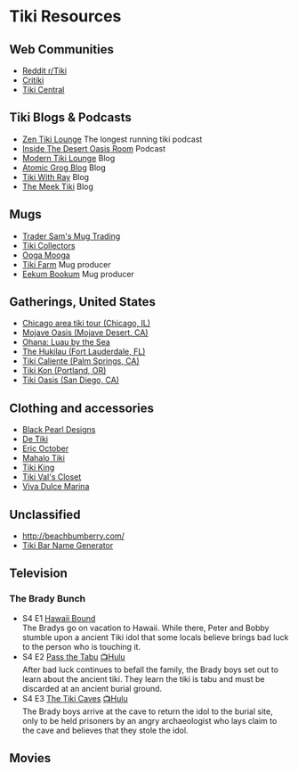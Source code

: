 # Tiki Resources
## Web Communities
* [Reddit r/Tiki](https://www.reddit.com/r/Tiki/)
* [Critiki](https://critiki.com/)
* [Tiki Central](http://www.tikiroom.com/tikicentral/bb/)
## Tiki Blogs & Podcasts
* [Zen Tiki Lounge](https://www.zentikilounge.com/) The longest running tiki podcast
* [Inside The Desert Oasis Room](http://polynesianpop.podomatic.com/) Podcast
* [Modern Tiki Lounge](http://www.moderntikilounge.com/) Blog
* [Atomic Grog Blog](http://www.slammie.com/atomicgrog/blog/) Blog
* [Tiki With Ray](http://http//www.tikiwithray.com/) Blog
* [The Meek Tiki](https://themeektiki.wordpress.com/) Blog
## Mugs
* [Trader Sam's Mug Trading](https://www.facebook.com/groups/1621478511405443/?ref=group_browse)
* [Tiki Collectors](https://www.facebook.com/groups/466693903506659/?ref=group_browse)
* [Ooga Mooga](http://www.ooga-mooga.com/)
* [Tiki Farm](http://www.tikifarm.com/) Mug producer
* [Eekum Bookum](https://www.facebook.com/EekumBookumTikiMugs/) Mug producer
## Gatherings, United States
* [Chicago area tiki tour (Chicago, IL)](http://fraternalorderofmoai.org/events/catt/)
* [Mojave Oasis (Mojave Desert, CA)](http://mojaveoasis.com/)
* [Ohana: Luau by the Sea](http://www.fraternalorderofmoai.org/ohana/)
* [The Hukilau (Fort Lauderdale, FL)](https://www.thehukilau.com/)
* [Tiki Caliente (Palm Springs, CA)](https://www.tiki-caliente.com/)
* [Tiki Kon (Portland, OR)](https://www.tikikon.com/)
* [Tiki Oasis (San Diego, CA)](https://tikioasis.com/)
## Clothing and accessories
* [Black Pearl Designs](https://www.blackpearldesigns.com/)
* [De Tiki](https://www.facebook.com/pages/category/Just-For-Fun/Jimmys-Custom-Tiki-Carving-1486236151673537/)
* [Eric October](http://ericoctober.com/)
* [Mahalo Tiki](http://www.mahalotiki.com/)
* [Tiki King](http://www.tikiking.com/)
* [Tiki Val's Closet](http://www.tikivalscloset.com/)
* [Viva Dulce Marina](https://www.etsy.com/shop/VivaDulceMarina)
## Unclassified
* http://beachbumberry.com/
* [Tiki Bar Name Generator](https://www.hanttula.com/tiki-bar-name-generator/)
## Television
### The Brady Bunch
* S4 E1 [Hawaii Bound](https://www.imdb.com/title/tt0531098/?ref_=ttep_ep1)  
The Bradys go on vacation to Hawaii. While there, Peter and Bobby stumble upon a ancient Tiki idol that some locals believe brings bad luck to the person who is touching it.
* S4 E2 [Pass the Tabu](https://www.imdb.com/title/tt0531119/?ref_=ttep_ep2) [📺Hulu](https://www.hulu.com/watch/d943d718-35ad-464d-bab5-64419db027fa)  
After bad luck continues to befall the family, the Brady boys set out to learn about the ancient tiki. They learn the tiki is tabu and must be discarded at an ancient burial ground.
* S4 E3 [The Tiki Caves](https://www.imdb.com/title/tt0531151/?ref_=ttep_ep3) [📺Hulu](https://www.hulu.com/watch/07a5a000-5495-43e2-ba93-d653cc8eba84)  
The Brady boys arrive at the cave to return the idol to the burial site, only to be held prisoners by an angry archaeologist who lays claim to the cave and believes that they stole the idol.
## Movies
